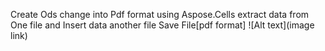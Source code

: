 Create Ods change into Pdf format using  Aspose.Cells 
extract data from One file and Insert data another file 
Save File[pdf format] 
![Alt text](image link)
